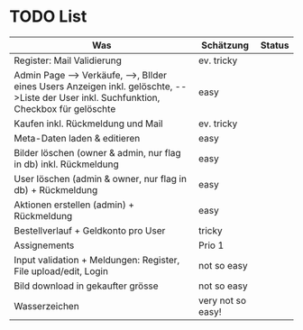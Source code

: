 # TODO List

Was | Schätzung | Status
--- | --- | ---
Register: Mail Validierung | ev. tricky |
Admin Page --> Verkäufe, -->, BIlder eines Users Anzeigen inkl. gelöschte, -->Liste der User inkl. Suchfunktion, Checkbox für gelöschte | easy |
Kaufen inkl. Rückmeldung und Mail | ev. tricky |
Meta-Daten laden & editieren | easy |
Bilder löschen (owner & admin, nur flag in db) inkl. Rückmeldung | easy |
User löschen (admin & owner, nur flag in db) + Rückmeldung | easy |
Aktionen erstellen (admin) + Rückmeldung | easy |
Bestellverlauf + Geldkonto pro User | tricky |
Assignements | Prio 1 |
Input validation + Meldungen: Register, File upload/edit, Login | not so easy |
Bild download in gekaufter grösse | not so easy |
Wasserzeichen | very not so easy! |